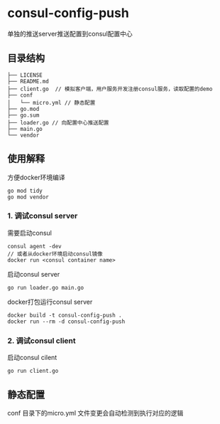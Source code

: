 # consul-config-push
单独的推送server推送配置到consul配置中心

## 目录结构  
```
├── LICENSE
├── README.md
├── client.go  // 模拟客户端，用户服务开发注册consul服务，读取配置的demo
├── conf
│   └── micro.yml // 静态配置
├── go.mod
├── go.sum
├── loader.go // 向配置中心推送配置
├── main.go
└── vendor
```  

## 使用解释
方便docker环境编译
```
go mod tidy
go mod vendor
```
### 1. 调试consul server
需要启动consul
```
consul agent -dev
// 或者从docker环境启动consul镜像
docker run <consul container name>
```
启动consul server
```
go run loader.go main.go
```
docker打包运行consul server
```
docker build -t consul-config-push .
docker run --rm -d consul-config-push
```
### 2. 调试consul client
启动consul cilent  
```
go run client.go
```
## 静态配置
conf 目录下的micro.yml 文件变更会自动检测到执行对应的逻辑


